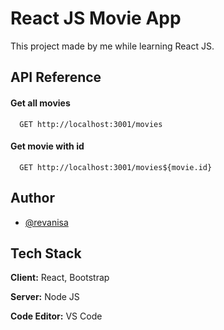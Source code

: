 
# React JS Movie App

 This project made by me while learning React JS. 

## API Reference

#### Get all movies

```http
  GET http://localhost:3001/movies
```


#### Get movie with id

```http
  GET http://localhost:3001/movies${movie.id}
```





## Author

- [@revanisa](https://github.com/revan-isa)


## Tech Stack

**Client:** React, Bootstrap 

**Server:** Node JS

**Code Editor:** VS Code
